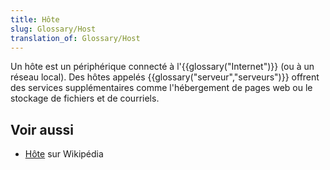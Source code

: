 ```yaml
---
title: Hôte
slug: Glossary/Host
translation_of: Glossary/Host
---
```


Un hôte est un périphérique connecté à l'{{glossary("Internet")}} (ou à un réseau local). Des hôtes appelés {{glossary("serveur","serveurs")}} offrent des services supplémentaires comme l'hébergement de pages web ou le stockage de fichiers et de courriels.

## Voir aussi

- [Hôte](https://fr.wikipedia.org/wiki/Hôte_(informatique)) sur Wikipédia
